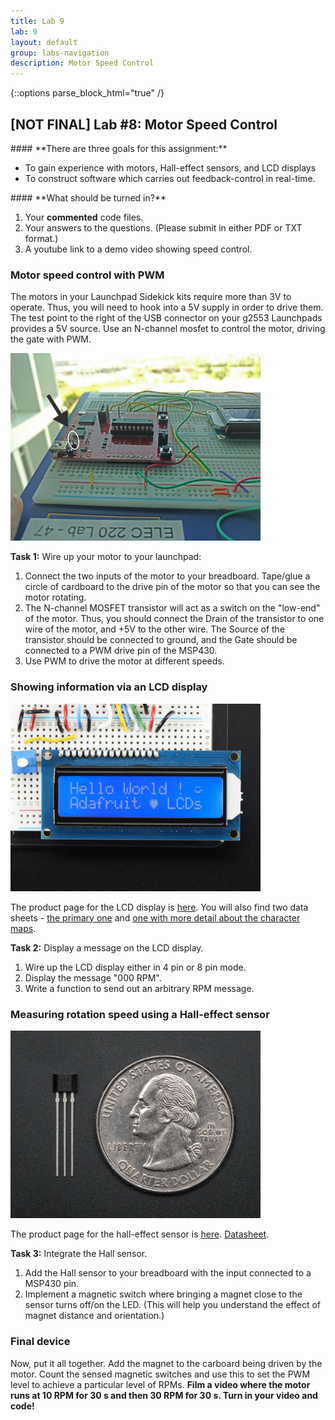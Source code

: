 ```yaml
---
title: Lab 9
lab: 9
layout: default
group: labs-navigation
description: Motor Speed Control
---
```


{::options parse_block_html="true" /}

## [NOT FINAL] Lab #8: Motor Speed Control
<div class="alert alert-info" role="alert">
#### **There are three goals for this assignment:**

  - To gain experience with motors, Hall-effect sensors, and LCD displays
  - To construct software which carries out feedback-control in real-time.
  
</div>

<div class="alert alert-danger" role="alert">
#### **What should be turned in?**

  1. Your **commented** code files. 
  2. Your answers to the questions. (Please submit in either PDF or TXT format.)
  3. A youtube link to a demo video showing speed control.

</div>

### Motor speed control with PWM

The motors in your Launchpad Sidekick kits require more than 3V to operate. Thus, you will need
to hook into a 5V supply in order to drive them. The test point to the right of the USB
connector on your g2553 Launchpads provides a 5V source. Use an N-channel mosfet to control the
motor, driving the gate with PWM.

<img src="./location_5V.png" width="400">

**Task 1:** Wire up your motor to your launchpad:
  1. Connect the two inputs of the motor to your breadboard. Tape/glue a circle of cardboard to the
  drive pin of the motor so that you can see the motor rotating.
  2. The N-channel MOSFET transistor will act as a switch on the "low-end" of the motor. Thus,
  you should connect the Drain of the transistor to one wire of the motor, and +5V to the other
  wire. The Source of the transistor should be connected to ground, and the Gate should be
  connected to a PWM drive pin of the MSP430.
  3.  Use PWM to drive the motor at different speeds.

### Showing information via an LCD display

<img src="./181-04.jpg" width="400">

The product page for the LCD display is [here](https://www.adafruit.com/products/181). You will
also find two data sheets - [the primary one](./p181.pdf) and [one with more detail about the
character maps](./HD44780.pdf). 

**Task 2:** Display a message on the LCD display.
  1. Wire up the LCD display either in 4 pin or 8 pin mode.
  2. Display the message "000 RPM".
  3. Write a function to send out an arbitrary RPM message.

### Measuring rotation speed using a Hall-effect sensor

<img src="./158-00.jpg" width="400">

The product page for the hall-effect sensor is [here](https://www.adafruit.com/products/158).
[Datasheet](US5881_rev007.pdf).

**Task 3:** Integrate the Hall sensor.
  1. Add the Hall sensor to your breadboard with the input connected to a MSP430 pin.
  2. Implement a magnetic switch where bringing a magnet close to the sensor turns off/on the
  LED. (This will help you understand the effect of magnet distance and orientation.)


### Final device

Now, put it all together. Add the magnet to the carboard being driven by the motor. Count the
sensed magnetic switches and use this to set the PWM level to achieve a particular level of
RPMs. **Film a video where the motor runs at 10 RPM for 30 s and then 30 RPM for 30 s. Turn in
your video and code!**




